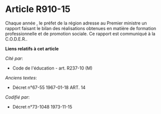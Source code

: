 # Article R910-15

Chaque année , le préfet de la région adresse au Premier ministre un rapport faisant le bilan des réalisations obtenues en
matière de formation professionnelle et de promotion sociale. Ce rapport est communiqué à la C.O.D.E.R..

**Liens relatifs à cet article**

_Cité par_:

  - Code de l'éducation - art. R237-10 (M)

_Anciens textes_:

  - Décret n°67-55 1967-01-18 ART. 14

_Codifié par_:

  - Décret n°73-1048 1973-11-15
